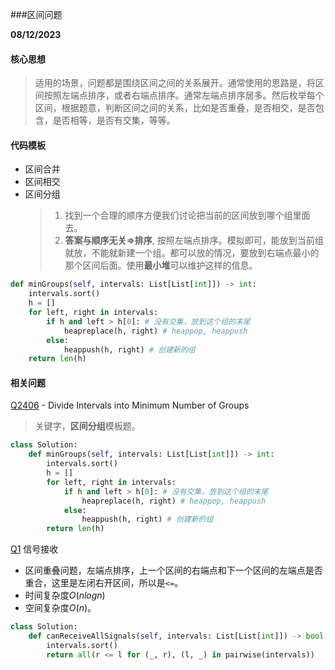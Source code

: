 ###区间问题

**08/12/2023**

#### 核心思想
> 适用的场景，问题都是围绕区间之间的关系展开。通常使用的思路是，将区间按照左端点排序，或者右端点排序。通常左端点排序居多。然后枚举每个区间，根据题意，判断区间之间的关系，比如是否重叠，是否相交，是否包含，是否相等，是否有交集，等等。

#### 代码模板 
- 区间合并
- 区间相交
- 区间分组
  > 1. 找到一个合理的顺序方便我们讨论把当前的区间放到哪个组里面去。
  > 2. **答案与顺序无关=>排序**, 按照左端点排序。模拟即可，能放到当前组就放，不能就新建一个组。都可以放的情况，要放到右端点最小的那个区间后面。使用**最小堆**可以维护这样的信息。
```python
def minGroups(self, intervals: List[List[int]]) -> int:
    intervals.sort()
    h = []
    for left, right in intervals:
        if h and left > h[0]: # 没有交集，放到这个组的末尾
            heapreplace(h, right) # heappop, heappush
        else:
            heappush(h, right) # 创建新的组
    return len(h)
```


#### 相关问题
[Q2406] - Divide Intervals into Minimum Number of Groups
> 关键字，**区间分组**模板题。

```python
class Solution:
    def minGroups(self, intervals: List[List[int]]) -> int:
        intervals.sort()
        h = []
        for left, right in intervals:
            if h and left > h[0]: # 没有交集，放到这个组的末尾
                heapreplace(h, right) # heappop, heappush
            else:
                heappush(h, right) # 创建新的组
        return len(h)
```

[Q1] 信号接收
- 区间重叠问题，左端点排序，上一个区间的右端点和下一个区间的左端点是否重合，这里是左闭右开区间，所以是`<=`。
- 时间复杂度$`O(nlogn)`$
- 空间复杂度$`O(n)`$。

```python
class Solution:
    def canReceiveAllSignals(self, intervals: List[List[int]]) -> bool:
        intervals.sort()
        return all(r <= l for (_, r), (l, _) in pairwise(intervals))
```



[//]: # 
   [Q2406]: <https://leetcode.com/problems/divide-intervals-into-minimum-number-of-groups/>
   [Q1]: <https://>